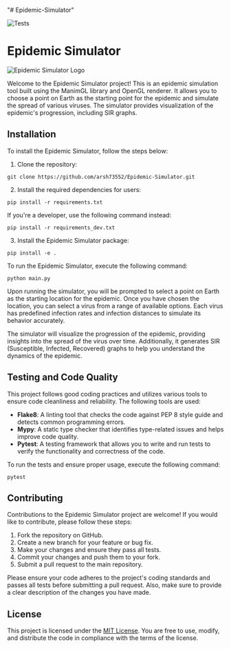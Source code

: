 "# Epidemic-Simulator" 

![Tests](https://github.com/arsh73552/Epidemic-Simulator/actions/workflows/tests.yml/badge.svg)

# Epidemic Simulator

![Epidemic Simulator Logo](https://example.com/epidemic-simulator-logo.png)

Welcome to the Epidemic Simulator project! This is an epidemic simulation tool built using the ManimGL library and OpenGL renderer. It allows you to choose a point on Earth as the starting point for the epidemic and simulate the spread of various viruses. The simulator provides visualization of the epidemic's progression, including SIR graphs.

## Installation

To install the Epidemic Simulator, follow the steps below:

1. Clone the repository:

```git clone https://github.com/arsh73552/Epidemic-Simulator.git```

2. Install the required dependencies for users:

```pip install -r requirements.txt```

If you're a developer, use the following command instead:

```pip install -r requirements_dev.txt```

3. Install the Epidemic Simulator package:

```pip install -e .```

To run the Epidemic Simulator, execute the following command:

```python main.py```

Upon running the simulator, you will be prompted to select a point on Earth as the starting location for the epidemic. Once you have chosen the location, you can select a virus from a range of available options. Each virus has predefined infection rates and infection distances to simulate its behavior accurately.

The simulator will visualize the progression of the epidemic, providing insights into the spread of the virus over time. Additionally, it generates SIR (Susceptible, Infected, Recovered) graphs to help you understand the dynamics of the epidemic.

## Testing and Code Quality

This project follows good coding practices and utilizes various tools to ensure code cleanliness and reliability. The following tools are used:

- **Flake8**: A linting tool that checks the code against PEP 8 style guide and detects common programming errors.
- **Mypy**: A static type checker that identifies type-related issues and helps improve code quality.
- **Pytest**: A testing framework that allows you to write and run tests to verify the functionality and correctness of the code.

To run the tests and ensure proper usage, execute the following command:

```pytest```

## Contributing

Contributions to the Epidemic Simulator project are welcome! If you would like to contribute, please follow these steps:

1. Fork the repository on GitHub.
2. Create a new branch for your feature or bug fix.
3. Make your changes and ensure they pass all tests.
4. Commit your changes and push them to your fork.
5. Submit a pull request to the main repository.

Please ensure your code adheres to the project's coding standards and passes all tests before submitting a pull request. Also, make sure to provide a clear description of the changes you have made.

## License

This project is licensed under the [MIT License](https://opensource.org/licenses/MIT). You are free to use, modify, and distribute the code in compliance with the terms of the license.
